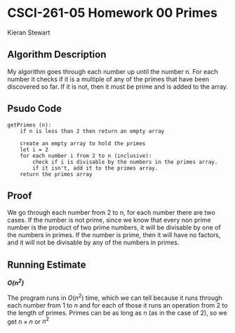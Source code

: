 # CSCI-261-05 Homework 00 Primes

Kieran Stewart

## Algorithm Description

My algorithm goes through each number up until the number n. For each number it checks if it is a multiple of any of the primes that have been discovered so far. If it is not, then it must be prime and is added to the array. 

## Psudo Code

```
getPrimes (n):
    if n is less than 2 then return an empty array

    create an empty array to hold the primes
    let i = 2
    for each number i from 2 to n (inclusive):
        check if i is divisable by the numbers in the primes array.
        if it isn't, add it to the primes array. 
    return the primes array
```

## Proof

We go through each number from 2 to n, for each number there are two cases. If the number is not prime, since we know that every non prime number is the product of two prime numbers, it will be divisable by one of the numbers in primes. If the number is prime, then it will have no factors, and it will not be divisable by any of the numbers in primes.

## Running Estimate

***$O(n^2)$***

The program runs in $O(n^2)$ time, which we can tell because it runs through each number from $1$ to $n$ and for each of those it runs an operation from $2$ to the length of primes. Primes can be as long as n (as in the case of 2), so we get $n\times n$ or $n^2$